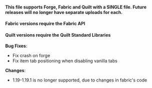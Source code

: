 #### This file supports Forge, Fabric and Quilt with a SINGLE file. Future releases will no longer have separate uploads for each.

#### Fabric versions require the Fabric API

#### Quilt versions require the Quilt Standard Libraries


**Bug Fixes**:
* Fix crash on forge
* Fix item tab positioning when disabling vanilla tabs

**Changes**:
* 1.19-1.19.1 is no longer supported, due to changes in fabric's code

